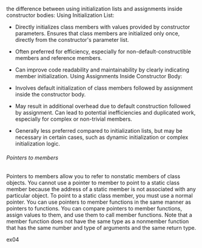 the difference between using initialization lists and assignments inside constructor bodies:
Using Initialization List:

- Directly initializes class members with values provided by constructor parameters.
Ensures that class members are initialized only once, directly from the constructor's parameter list.
- Often preferred for efficiency, especially for non-default-constructible members and reference members.
- Can improve code readability and maintainability by clearly indicating member initialization.
Using Assignments Inside Constructor Body:

- Involves default initialization of class members followed by assignment inside the constructor body.
- May result in additional overhead due to default construction followed by assignment.
Can lead to potential inefficiencies and duplicated work, especially for complex or non-trivial members.
- Generally less preferred compared to initialization lists, but may be necessary in certain cases, such as dynamic initialization or complex initialization logic.

###### Pointers to members 
Pointers to members allow you to refer to nonstatic members of class objects. You cannot use a pointer to member to point to a static class member because the address of a static member is not associated with any particular object. To point to a static class member, you must use a normal pointer.
You can use pointers to member functions in the same manner as pointers to functions. You can compare pointers to member functions, assign values to them, and use them to call member functions. Note that a member function does not have the same type as a nonmember function that has the same number and type of arguments and the same return type.

ex04